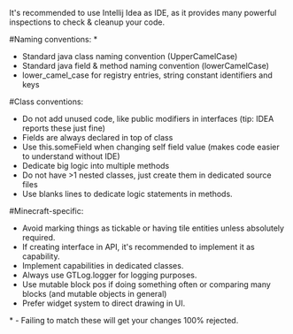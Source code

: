 It's recommended to use Intellij Idea as IDE, as it provides many powerful inspections to check & cleanup your code.


#Naming conventions: *
* Standard java class naming convention (UpperCamelCase)
* Standard java field & method naming convention (lowerCamelCase)
* lower_camel_case for registry entries, string constant identifiers and keys

#Class conventions:
* Do not add unused code, like public modifiers in interfaces (tip: IDEA reports these just fine)
* Fields are always declared in top of class
* Use this.someField when changing self field value (makes code easier to understand without IDE)
* Dedicate big logic into multiple methods
* Do not have >1 nested classes, just create them in dedicated source files
* Use blanks lines to dedicate logic statements in methods.

#Minecraft-specific:
* Avoid marking things as tickable or having tile entities unless absolutely required.
* If creating interface in API, it's recommended to implement it as capability.
* Implement capabilities in dedicated classes.
* Always use GTLog.logger for logging purposes.
* Use mutable block pos if doing something often or comparing many blocks (and mutable objects in general)
* Prefer widget system to direct drawing in UI.

\* - Failing to match these will get your changes 100% rejected.